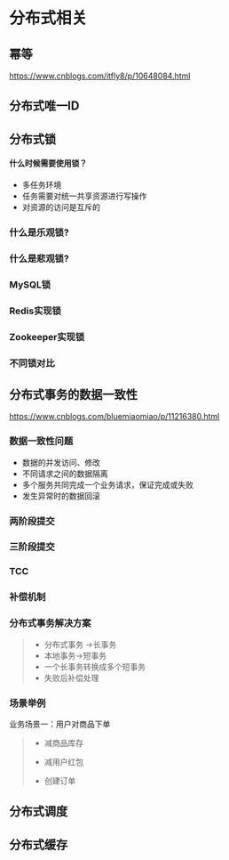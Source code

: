 # 分布式相关

## 幂等

https://www.cnblogs.com/itfly8/p/10648084.html

## 分布式唯一ID

## 分布式锁

#### 什么时候需要使用锁？

- 多任务环境
- 任务需要对统一共享资源进行写操作
- 对资源的访问是互斥的



### 什么是乐观锁?

### 什么是悲观锁?

### MySQL锁

### Redis实现锁

### Zookeeper实现锁

### 不同锁对比





## 分布式事务的数据一致性

https://www.cnblogs.com/bluemiaomiao/p/11216380.html

### 数据一致性问题

- 数据的并发访问、修改
- 不同请求之间的数据隔离
- 多个服务共同完成一个业务请求，保证完成或失败
- 发生异常时的数据回滚

### 两阶段提交

### 三阶段提交

### TCC

### 补偿机制

### 分布式事务解决方案

> - 分布式事务 ->长事务
> - 本地事务->短事务
> - 一个长事务转换成多个短事务
> - 失败后补偿处理

### 场景举例

业务场景一：用户对商品下单

> - 减商品库存
>
> - 减用户红包
>
> - 创建订单



## 分布式调度

## 分布式缓存

